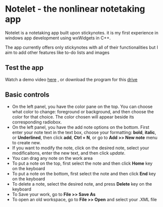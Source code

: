 # Notelet - the nonlinear notetaking app

Notelet is a notetaking app built upon stickynotes. it is my first experience in windows app development using wxWidgets in C++.

The app currently offers only stickynotes with all of their functionalities but I aim to add other features like to-do lists and images 

## Test the app
Watch a demo video [here](https://drive.google.com/file/d/1Ewvd04BcNNxMeVvaZ1t5m0JgaQ1zVXXC/view?usp=sharing)
, or download the program for this [drive](https://drive.google.com/drive/folders/1eHFIcFspGgeAo4dQFW-o4aptjiVGgcJl?usp=sharing)

## Basic controls
- On the left panel, you have the color pane on the top. You can choose what color to change: foreground or background, and then choose the color for that choice. The color chosen will appear beside its corresponding radiobox.
- On the left panel, you have the add note options on the bottom. First enter your note text in the text box, choose your formatting: **bold**, **italic**, or **Underlined**, then click **add**, **Ctrl + N**, or go to **Add >> New note** menu to create new.
- If you want to modify the note, click on the desired note, select your modificaitons, enter the new text, and then click *update*.
- You can drag any note on the work area
- To put a note on the top, first select the note and then click **Home** key on the keyboard
- To put a note on the bottom, first select the note and then click **End** key on the keyboard
- To delete a note, select the desired note, and press **Delete** key on the keyboard
- To Save your work, go to **File >> Save As**
- To open an old workspace, go to **File >> Open** and select your .XML file
